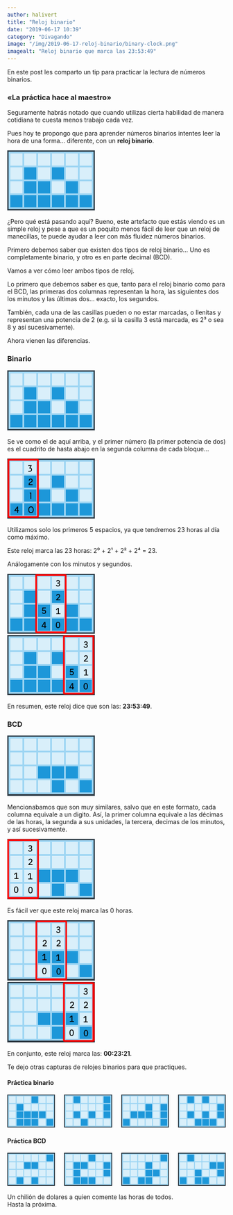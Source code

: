 ```yaml
---
author: halivert
title: "Reloj binario"
date: "2019-06-17 10:39"
category: "Divagando"
image: "/img/2019-06-17-reloj-binario/binary-clock.png"
imagealt: "Reloj binario que marca las 23:53:49"
---
```


En este post les comparto un tip para practicar la lectura de números
binarios.

### «La práctica hace al maestro»
<!-- Seguir leyendo -->
Seguramente habrás notado que cuando utilizas cierta habilidad de manera
cotidiana te cuesta menos trabajo cada vez.

Pues hoy te propongo que para aprender números binarios intentes leer la hora
de una forma... diferente, con un **reloj binario**.

<article>
  <img
    class="image auto-margin"
    alt="Reloj binario que marca las 23:53:49"
    src="/img/2019-06-17-reloj-binario/binary-clock.png">
</article>

¿Pero qué está pasando aquí? Bueno, este artefacto que estás viendo es un
simple reloj y pese a que es un poquito menos fácil de leer que un reloj de
manecillas, te puede ayudar a leer con más fluidez números binarios.

Primero debemos saber que existen dos tipos de reloj binario... Uno es
completamente binario, y otro es en parte decimal (BCD).

Vamos a ver cómo leer ambos tipos de reloj.

Lo primero que debemos saber es que, tanto para el reloj binario como para el
BCD, las primeras dos columnas representan la hora, las siguientes dos los
minutos y las últimas dos... exacto, los segundos.

También, cada una de las casillas pueden o no estar marcadas, o llenitas y
representan una potencia de 2 (e.g. si la casilla 3 está marcada, es 2³ o sea
8 y así sucesivamente).

Ahora vienen las diferencias.

### Binario
<article>
  <img
    class="image auto-margin"
    alt="Reloj binario que marca las 23:53:49"
    src="/img/2019-06-17-reloj-binario/binary-clock.png">
</article>

Se ve como el de aquí arriba, y el primer número (la primer potencia de dos)
es el cuadrito de hasta abajo en la segunda columna de cada bloque...
<article class="columns">
  <div class="column">
    <img
      class="image auto-margin"
      alt="Las 23 horas en un reloj binario"
      src="/img/2019-06-17-reloj-binario/binary-clock-hr.png">
  </div>
  <p class="column">
    Utilizamos solo los primeros 5 espacios, ya que tendremos 23 horas al día
    como máximo.
  </p>
</article>
Este reloj marca las 23 horas: 2⁰ + 2¹ + 2² + 2⁴ = 23.

Análogamente con los minutos y segundos.
<article class="columns">
  <div class="column">
    <img
      class="image auto-margin"
      alt="53 minutos en un reloj binario"
      src="/img/2019-06-17-reloj-binario/binary-clock-min.png">
  </div>
  <div class="column">
    <img
      class="image auto-margin"
      alt="49 segundos en un reloj binario"
      src="/img/2019-06-17-reloj-binario/binary-clock-seg.png">
  </div>
</article>

En resumen, este reloj dice que son las: **23:53:49**.

### BCD
<article>
  <img
    class="image auto-margin"
    alt="Reloj binario BCD que marca las 00:23:21"
    src="/img/2019-06-17-reloj-binario/binary-clock-bcd.png">
</article>

Mencionabamos que son muy similares, salvo que en este formato, cada columna
equivale a un digito. Así, la primer columna equivale a las décimas de las
horas, la segunda a sus unidades, la tercera, decimas de los minutos, y así
sucesivamente.
<article class="columns">
  <div class="column">
    <img
      class="image auto-margin"
      alt="0 horas en un reloj binario BCD"
      src="/img/2019-06-17-reloj-binario/binary-clock-bcd-hr.png">
  </div>
  <p class="column">
    Es fácil ver que este reloj marca las 0 horas.
  </p>
</article>

<article class="columns">
  <div class="column">
    <img
      class="image auto-margin"
      alt="23 minutos en un reloj binario BCD"
      src="/img/2019-06-17-reloj-binario/binary-clock-bcd-min.png">
  </div>
  <div class="column">
    <img
      class="image auto-margin"
      alt="21 segundos en un reloj binario BCD"
      src="/img/2019-06-17-reloj-binario/binary-clock-bcd-seg.png">
  </div>
</article>

En conjunto, este reloj marca las: **00:23:21**.

Te dejo otras capturas de relojes binarios para que practiques.

#### Práctica binario
<div class="columns is-multiline">
  <div class="column">
    <img
      class="image auto-margin"
      alt="Ejercicio de reloj binario"
      src="/img/2019-06-17-reloj-binario/20190617-bin-1.png">
  </div>
  <div class="column">
    <img
      class="image auto-margin"
      alt="Ejercicio de reloj binario"
      src="/img/2019-06-17-reloj-binario/20190617-bin-2.png">
  </div>
  <div class="column">
    <img
      class="image auto-margin"
      alt="Ejercicio de reloj binario"
      src="/img/2019-06-17-reloj-binario/20190617-bin-3.png">
  </div>
  <div class="column">
    <img
      class="image auto-margin"
      alt="Ejercicio de reloj binario"
      src="/img/2019-06-17-reloj-binario/20190617-bin-4.png">
  </div>
</div>

#### Práctica BCD
<div class="columns is-multiline">
  <div class="column">
    <img
      class="image auto-margin"
      alt="Ejercicio de reloj binario BCD"
      src="/img/2019-06-17-reloj-binario/20190617-bcd-1.png">
  </div>
  <div class="column">
    <img
      class="image auto-margin"
      alt="Ejercicio de reloj binario BCD"
      src="/img/2019-06-17-reloj-binario/20190617-bcd-2.png">
  </div>
  <div class="column">
    <img
      class="image auto-margin"
      alt="Ejercicio de reloj binario BCD"
      src="/img/2019-06-17-reloj-binario/20190617-bcd-3.png">
  </div>
  <div class="column">
    <img
      class="image auto-margin"
      alt="Ejercicio de reloj binario BCD"
      src="/img/2019-06-17-reloj-binario/20190617-bcd-4.png">
  </div>
</div>

Un chilión de dolares a quien comente las horas de todos.<br>
Hasta la próxima.
